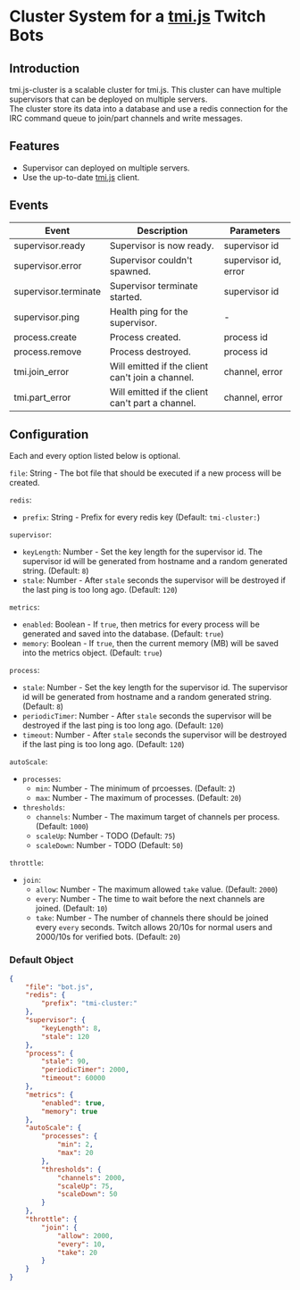 # Cluster System for a [tmi.js](https://github.com/tmijs/tmi.js) Twitch Bots


## Introduction

tmi.js-cluster is a scalable cluster for tmi.js. This cluster can have multiple supervisors that can be deployed on multiple servers.  
The cluster store its data into a database and use a redis connection for the IRC command queue to join/part channels and write messages.

## Features

- Supervisor can deployed on multiple servers.
- Use the up-to-date [tmi.js](https://github.com/tmijs/tmi.js) client.

## Events

| Event                | Description                                      | Parameters           |
|----------------------|--------------------------------------------------|----------------------|
| supervisor.ready     | Supervisor is now ready.                         | supervisor id        |
| supervisor.error     | Supervisor couldn't spawned.                     | supervisor id, error |
| supervisor.terminate | Supervisor terminate started.                    | supervisor id        |
| supervisor.ping      | Health ping for the supervisor.                  | -                    |
| process.create       | Process created.                                 | process id           |
| process.remove       | Process destroyed.                               | process id           |
| tmi.join_error       | Will emitted if the client can't join a channel. | channel, error       |
| tmi.part_error       | Will emitted if the client can't part a channel. | channel, error       |

## Configuration

Each and every option listed below is optional.

`file`: String - The bot file that should be executed if a new process will be created.

`redis`:
- `prefix`: String - Prefix for every redis key (Default: `tmi-cluster:`)

`supervisor`:
- `keyLength`: Number - Set the key length for the supervisor id. The supervisor id will be generated from hostname and a random generated string. (Default: `8`)
- `stale`: Number - After `stale` seconds the supervisor will be destroyed if the last ping is too long ago. (Default: `120`)

`metrics`:
- `enabled`: Boolean - If `true`, then metrics for every process will be generated and saved into the database. (Default: `true`) 
- `memory`: Boolean - If `true`, then the current memory (MB) will be saved into the metrics object. (Default: `true`)

`process`:
- `stale`: Number - Set the key length for the supervisor id. The supervisor id will be generated from hostname and a random generated string. (Default: `8`)
- `periodicTimer`: Number - After `stale` seconds the supervisor will be destroyed if the last ping is too long ago. (Default: `120`)
- `timeout`: Number - After `stale` seconds the supervisor will be destroyed if the last ping is too long ago. (Default: `120`)

`autoScale`:
  - `processes`:
    - `min`: Number - The minimum of prcoesses. (Default: `2`)
    - `max`: Number - The maximum of processes. (Default: `20`)
  - `thresholds`:
    - `channels`: Number - The maximum target of channels per process. (Default: `1000`)
    - `scaleUp`: Number - TODO (Default: `75`)
    - `scaleDown`: Number - TODO (Default: `50`)

`throttle`:
- `join`:
  - `allow`: Number - The maximum allowed `take` value. (Default: `2000`)
  - `every`: Number - The time to wait before the next channels are joined. (Default: `10`)
  - `take`: Number - The number of channels there should be joined every `every` seconds. Twitch allows 20/10s for normal users and 2000/10s for verified bots. (Default: `20`)


### Default Object

```json
{
    "file": "bot.js",
    "redis": {
        "prefix": "tmi-cluster:"
    },
    "supervisor": {
        "keyLength": 8,
        "stale": 120
    },
    "process": {
        "stale": 90,
        "periodicTimer": 2000,
        "timeout": 60000
    },
    "metrics": {
        "enabled": true,
        "memory": true
    },
    "autoScale": {
        "processes": {
            "min": 2,
            "max": 20
        },
        "thresholds": {
            "channels": 2000,
            "scaleUp": 75,
            "scaleDown": 50
        }
    },
    "throttle": {
        "join": {
            "allow": 2000,
            "every": 10,
            "take": 20
        }
    }
}
```